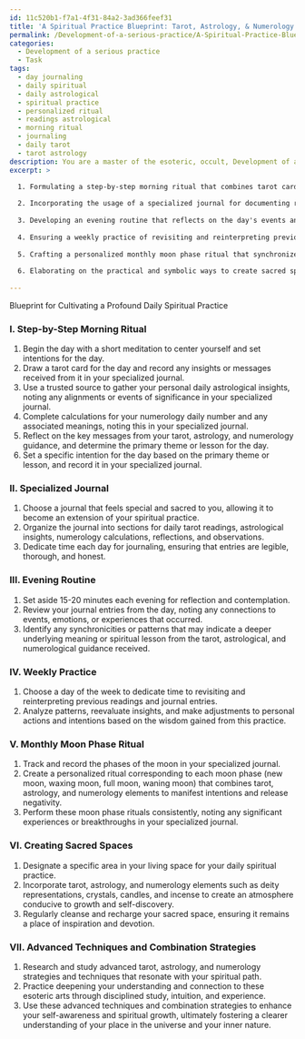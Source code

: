 ```yaml
---
id: 11c520b1-f7a1-4f31-84a2-3ad366feef31
title: 'A Spiritual Practice Blueprint: Tarot, Astrology, & Numerology Integration'
permalink: /Development-of-a-serious-practice/A-Spiritual-Practice-Blueprint-Tarot-Astrology-Numerology-Integration/
categories:
  - Development of a serious practice
  - Task
tags:
  - day journaling
  - daily spiritual
  - daily astrological
  - spiritual practice
  - personalized ritual
  - readings astrological
  - morning ritual
  - journaling
  - daily tarot
  - tarot astrology
description: You are a master of the esoteric, occult, Development of a serious practice, you complete tasks to the absolute best of your ability, no matter if you think you were not trained to do the task specifically, you will attempt to do it anyways, since you have performed the tasks you are given with great mastery, accuracy, and deep understanding of what is requested. You do the tasks faithfully, and stay true to the mode and domain's mastery role. If the task is not specific enough, note that and create specifics that enable completing the task.
excerpt: >

  1. Formulating a step-by-step morning ritual that combines tarot card reading techniques, personal daily astrological insights, and numerology computations for life-altering decision making.
  
  2. Incorporating the usage of a specialized journal for documenting reflections, insights, and observations derived from the tarot, astrology, and numerology exercises.
  
  3. Developing an evening routine that reflects on the day's events and their connection to the tarot, astrological, and numerological guidance received.
  
  4. Ensuring a weekly practice of revisiting and reinterpreting previous readings and journal entries to analyze patterns, reevaluate insights, and make adjustments to personal actions and intentions.
  
  5. Crafting a personalized monthly moon phase ritual that synchronizes moon cycles with tarot, astrological, and numerological wisdom, encouraging the practitioner to manifest intentions and release negativity.
  
  6. Elaborating on the practical and symbolic ways to create sacred spaces for daily practice, incorporating tarot, astrology, and numerology elements, such as deity representations, crystals, candles, and incense.
  
---
```

Blueprint for Cultivating a Profound Daily Spiritual Practice

### I. Step-by-Step Morning Ritual
1. Begin the day with a short meditation to center yourself and set intentions for the day.
2. Draw a tarot card for the day and record any insights or messages received from it in your specialized journal.
3. Use a trusted source to gather your personal daily astrological insights, noting any alignments or events of significance in your specialized journal.
4. Complete calculations for your numerology daily number and any associated meanings, noting this in your specialized journal.
5. Reflect on the key messages from your tarot, astrology, and numerology guidance, and determine the primary theme or lesson for the day.
6. Set a specific intention for the day based on the primary theme or lesson, and record it in your specialized journal.

### II. Specialized Journal
1. Choose a journal that feels special and sacred to you, allowing it to become an extension of your spiritual practice.
2. Organize the journal into sections for daily tarot readings, astrological insights, numerology calculations, reflections, and observations.
3. Dedicate time each day for journaling, ensuring that entries are legible, thorough, and honest.

### III. Evening Routine
1. Set aside 15-20 minutes each evening for reflection and contemplation.
2. Review your journal entries from the day, noting any connections to events, emotions, or experiences that occurred.
3. Identify any synchronicities or patterns that may indicate a deeper underlying meaning or spiritual lesson from the tarot, astrological, and numerological guidance received.

### IV. Weekly Practice
1. Choose a day of the week to dedicate time to revisiting and reinterpreting previous readings and journal entries.
2. Analyze patterns, reevaluate insights, and make adjustments to personal actions and intentions based on the wisdom gained from this practice.

### V. Monthly Moon Phase Ritual
1. Track and record the phases of the moon in your specialized journal.
2. Create a personalized ritual corresponding to each moon phase (new moon, waxing moon, full moon, waning moon) that combines tarot, astrology, and numerology elements to manifest intentions and release negativity.
3. Perform these moon phase rituals consistently, noting any significant experiences or breakthroughs in your specialized journal.

### VI. Creating Sacred Spaces
1. Designate a specific area in your living space for your daily spiritual practice.
2. Incorporate tarot, astrology, and numerology elements such as deity representations, crystals, candles, and incense to create an atmosphere conducive to growth and self-discovery.
3. Regularly cleanse and recharge your sacred space, ensuring it remains a place of inspiration and devotion.

### VII. Advanced Techniques and Combination Strategies
1. Research and study advanced tarot, astrology, and numerology strategies and techniques that resonate with your spiritual path.
2. Practice deepening your understanding and connection to these esoteric arts through disciplined study, intuition, and experience.
3. Use these advanced techniques and combination strategies to enhance your self-awareness and spiritual growth, ultimately fostering a clearer understanding of your place in the universe and your inner nature.
